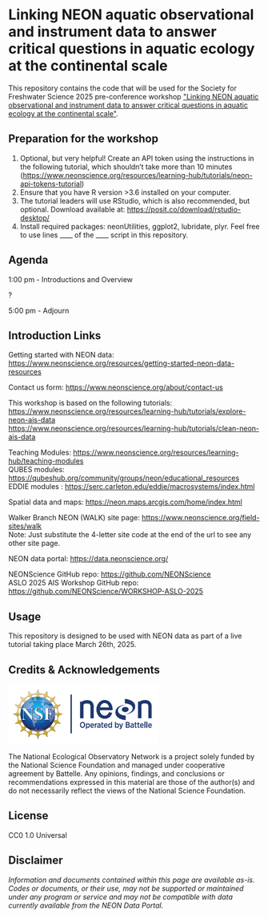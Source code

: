 # Linking NEON aquatic observational and instrument data to answer critical questions in aquatic ecology at the continental scale

This repository contains the code that will be used for the Society for Freshwater Science 2025 pre-conference workshop ["Linking NEON aquatic observational and instrument data to answer critical questions in aquatic ecology at the continental scale"](https://www.sfsannualmeeting.org/pre-conference-workshops).

## Preparation for the workshop

1. Optional, but very helpful! Create an API token using the instructions in the following tutorial, which shouldn’t take more than 10 minutes (https://www.neonscience.org/resources/learning-hub/tutorials/neon-api-tokens-tutorial)
2. Ensure that you have R version >3.6 installed on your computer.
3. The tutorial leaders will use RStudio, which is also recommended, but optional. Download available at: https://posit.co/download/rstudio-desktop/
4. Install required packages: neonUtilities, ggplot2, lubridate, plyr. Feel free to use lines ____ of the ____ script in this repository.

<!-- ****** Agenda ****** -->

## Agenda

1:00 pm - Introductions and Overview

?

5:00 pm - Adjourn

<!-- ****** Intro Links ****** -->

## Introduction Links

Getting started with NEON data:
<https://www.neonscience.org/resources/getting-started-neon-data-resources>

Contact us form: <https://www.neonscience.org/about/contact-us>

This workshop is based on the following tutorials:
<br /><https://www.neonscience.org/resources/learning-hub/tutorials/explore-neon-ais-data>
<br /><https://www.neonscience.org/resources/learning-hub/tutorials/clean-neon-ais-data>

Teaching Modules:
<https://www.neonscience.org/resources/learning-hub/teaching-modules>
<br /> QUBES modules:
<https://qubeshub.org/community/groups/neon/educational_resources>
<br /> EDDIE modules :
<https://serc.carleton.edu/eddie/macrosystems/index.html>

Spatial data and maps: <https://neon.maps.arcgis.com/home/index.html>

Walker Branch NEON (WALK) site page:
<https://www.neonscience.org/field-sites/walk> <br /> Note: Just
substitute the 4-letter site code at the end of the url to see any other
site page.

NEON data portal: <https://data.neonscience.org/>

NEONScience GitHub repo: <https://github.com/NEONScience> <br /> ASLO
2025 AIS Workshop GitHub repo:
<https://github.com/NEONScience/WORKSHOP-ASLO-2025>

<!-- ****** Usage ****** -->

## Usage

This repository is designed to be used with NEON data as part of a live
tutorial taking place March 26th, 2025.

<!-- ****** Acknowledgements ****** -->

## Credits & Acknowledgements

<!-- HTML tags to produce image, resize, add hyperlink. -->
<!-- ONLY WORKS WITH HTML or GITHUB documents -->

<a href="http://www.neonscience.org/">
<img src="logo.png" width="300px" /> </a>

<!-- Acknowledgements text -->

The National Ecological Observatory Network is a project solely funded
by the National Science Foundation and managed under cooperative
agreement by Battelle. Any opinions, findings, and conclusions or
recommendations expressed in this material are those of the author(s)
and do not necessarily reflect the views of the National Science
Foundation.

<!-- ****** License ****** -->

## License

CC0 1.0 Universal

<!-- ****** Disclaimer ****** -->

## Disclaimer

*Information and documents contained within this page are available
as-is. Codes or documents, or their use, may not be supported or
maintained under any program or service and may not be compatible with
data currently available from the NEON Data Portal.*

